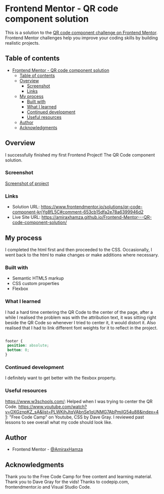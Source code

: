 # Frontend Mentor - QR code component solution

This is a solution to the [QR code component challenge on Frontend Mentor](https://www.frontendmentor.io/challenges/qr-code-component-iux_sIO_H). Frontend Mentor challenges help you improve your coding skills by building realistic projects. 

## Table of contents

- [Frontend Mentor - QR code component solution](#frontend-mentor---qr-code-component-solution)
  - [Table of contents](#table-of-contents)
  - [Overview](#overview)
    - [Screenshot](#screenshot)
    - [Links](#links)
  - [My process](#my-process)
    - [Built with](#built-with)
    - [What I learned](#what-i-learned)
    - [Continued development](#continued-development)
    - [Useful resources](#useful-resources)
  - [Author](#author)
  - [Acknowledgments](#acknowledgments)


## Overview
I successfully finished my first Frontend Project! The QR Code component solution.
### Screenshot

[Screenshot of project](<Screenshot 2023-10-27 at 08-34-05 Frontend Mentor QR code component.png>)


### Links

- Solution URL: https://www.frontendmentor.io/solutions/qr-code-component-krjYg8fL5C#comment-653cb15dfa2e78a6399946d2
- Live Site URL: https://amiraxhamza.github.io/Frontend-Mentor---QR-code-component-solution/

## My process
I completed the html first and then proceeded to the CSS. Occasionally, I went back to the html to make changes or make additions where necessary.
### Built with

- Semantic HTML5 markup
- CSS custom properties
- Flexbox

### What I learned

I had a hard time centering the QR Code to the center of the page, after a while I realised the problem was with the attribution text, it was sitting right beside the QR Code so whenever I tried to center it, it would distort it. Also realised that I had to link different font weights for it to reflect in the project.

```css

footer {
 position: absolute;
 bottom: 0;
}
```

### Continued development

I definitely want to get better with the flexbox property.

### Useful resources

https://www.w3schools.com/: Helped when I was trying to center the QR Code.
https://www.youtube.com/watch?v=OXGznpKZ_sA&list=PLWKjhJtqVAbnSe1qUNMG7AbPmjIG54u88&index=41: "Free Code Camp" on Youtube, CSS by Dave Gray. I reviewed past lessons to see overall what my code should look like.

## Author

- Frontend Mentor - [@AmiraxHamza](https://www.frontendmentor.io/profile/amiraxhamza)



## Acknowledgments

Thank you to the Free Code Camp for free content and learning material.
Thank you to Dave Gray for the vids!
Thanks to codepip.com, frontendmentor.io and Visual Studio Code.
